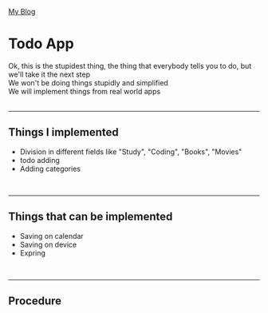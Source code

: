 <a href="#">My Blog</a>

<h1>Todo App</h1>
Ok, this is the stupidest thing, the thing that everybody tells you to do, but we'll take it the next step <br />
We won't be doing things stupidly and simplified <br />
We will implement things from real world apps <br />
<br />
<hr />
<h2>Things I implemented</h2>
<ul>
    <li>Division in different fields like "Study", "Coding", "Books", "Movies"</li>
    <li>todo adding</li>
    <li>Adding categories</li>
</ul>
<br />
<hr />
<h2>Things that can be implemented</h2>
<ul>
    <li>Saving on calendar</li>
    <li>Saving on device</li>
    <li>Expring</li>
</ul>
<br />
<hr />
<h2>Procedure</h2>
